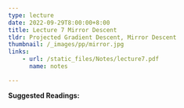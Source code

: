 ```yaml
---
type: lecture
date: 2022-09-29T8:00:00+8:00
title: Lecture 7 Mirror Descent
tldr: Projected Gradient Descent, Mirror Descent
thumbnail: /_images/pp/mirror.jpg
links: 
    - url: /static_files/Notes/lecture7.pdf
      name: notes

---
```

**Suggested Readings:**



